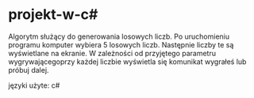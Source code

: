 # projekt-w-c#
Algorytm służący do generowania losowych liczb.
Po uruchomieniu programu komputer wybiera 5 losowych liczb. Następnie liczby te są wyświetlane na ekranie. W zależności od przyjętego parametru wygrywającegoprzy każdej liczbie wyświetla się komunikat wygrałeś lub próbuj dalej. 

języki użyte: c#
